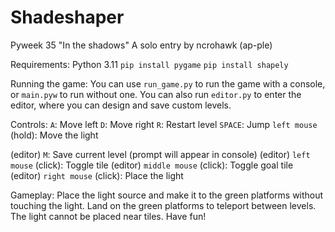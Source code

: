 # Shadeshaper
Pyweek 35 "In the shadows"
A solo entry by ncrohawk (ap-ple)

Requirements:
Python 3.11
`pip install pygame`
`pip install shapely`

Running the game:
You can use `run_game.py` to run the game with a console, or `main.pyw` to run without one. You can also run `editor.py` to enter the editor, where you can design and save custom levels.

Controls:
`A`: Move left
`D`: Move right
`R`: Restart level
`SPACE`: Jump
`left mouse` (hold): Move the light

(editor) `M`: Save current level (prompt will appear in console)
(editor) `left mouse` (click): Toggle tile
(editor) `middle mouse` (click): Toggle goal tile
(editor) `right mouse` (click): Place the light

Gameplay:
Place the light source and make it to the green platforms without touching the light.
Land on the green platforms to teleport between levels.
The light cannot be placed near tiles.
Have fun!
